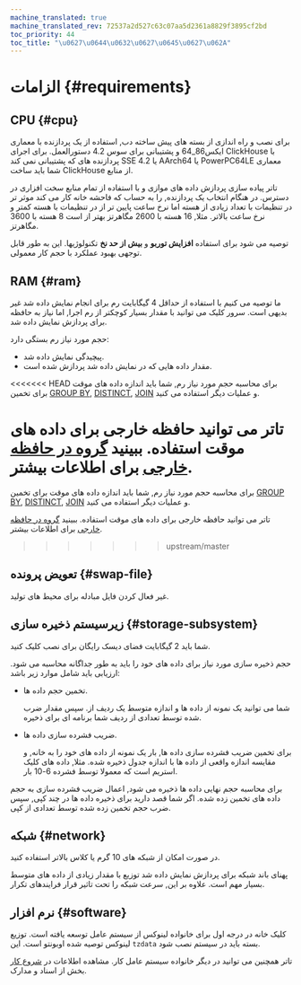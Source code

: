 ```yaml
---
machine_translated: true
machine_translated_rev: 72537a2d527c63c07aa5d2361a8829f3895cf2bd
toc_priority: 44
toc_title: "\u0627\u0644\u0632\u0627\u0645\u0627\u062A"
---
```


# الزامات {#requirements}

## CPU {#cpu}

برای نصب و راه اندازی از بسته های پیش ساخته دب, استفاده از یک پردازنده با معماری ایکس86\_64 و پشتیبانی برای سوس 4.2 دستورالعمل. برای اجرای ClickHouse با پردازنده های که پشتیبانی نمی کند SSE 4.2 یا AArch64 یا PowerPC64LE معماری شما باید ساخت ClickHouse از منابع.

تاتر پیاده سازی پردازش داده های موازی و با استفاده از تمام منابع سخت افزاری در دسترس. در هنگام انتخاب یک پردازنده, را به حساب که فاحشه خانه کار می کند موثر تر در تنظیمات با تعداد زیادی از هسته اما نرخ ساعت پایین تر از در تنظیمات با هسته کمتر و نرخ ساعت بالاتر. مثلا, 16 هسته با 2600 مگاهرتز بهتر از است 8 هسته با 3600 مگاهرتز.

توصیه می شود برای استفاده **افزایش توربو** و **بیش از حد نخ** تکنولوژیها. این به طور قابل توجهی بهبود عملکرد با حجم کار معمولی.

## RAM {#ram}

ما توصیه می کنیم با استفاده از حداقل 4 گیگابایت رم برای انجام نمایش داده شد غیر بدیهی است. سرور کلیک می توانید با مقدار بسیار کوچکتر از رم اجرا, اما نیاز به حافظه برای پردازش نمایش داده شد.

حجم مورد نیاز رم بستگی دارد:

-   پیچیدگی نمایش داده شد.
-   مقدار داده هایی که در نمایش داده شد پردازش شده است.

<<<<<<< HEAD
برای محاسبه حجم مورد نیاز رم, شما باید اندازه داده های موقت برای تخمین [GROUP BY](../sql_reference/statements/select.md#select-group-by-clause), [DISTINCT](../sql_reference/statements/select.md#select-distinct), [JOIN](../sql_reference/statements/select.md#select-join) و عملیات دیگر استفاده می کنید.

تاتر می توانید حافظه خارجی برای داده های موقت استفاده. ببینید [گروه در حافظه خارجی](../sql_reference/statements/select.md#select-group-by-in-external-memory) برای اطلاعات بیشتر.
=======
برای محاسبه حجم مورد نیاز رم, شما باید اندازه داده های موقت برای تخمین [GROUP BY](../sql-reference/statements/select/group-by.md#select-group-by-clause), [DISTINCT](../sql-reference/statements/select/distinct.md#select-distinct), [JOIN](../sql-reference/statements/select/join.md#select-join) و عملیات دیگر استفاده می کنید.

تاتر می توانید حافظه خارجی برای داده های موقت استفاده. ببینید [گروه در حافظه خارجی](../sql-reference/statements/select/group-by.md#select-group-by-in-external-memory) برای اطلاعات بیشتر.
>>>>>>> upstream/master

## تعویض پرونده {#swap-file}

غیر فعال کردن فایل مبادله برای محیط های تولید.

## زیرسیستم ذخیره سازی {#storage-subsystem}

شما باید 2 گیگابایت فضای دیسک رایگان برای نصب کلیک کنید.

حجم ذخیره سازی مورد نیاز برای داده های خود را باید به طور جداگانه محاسبه می شود. ارزیابی باید شامل موارد زیر باشد:

-   تخمین حجم داده ها.

    شما می توانید یک نمونه از داده ها و اندازه متوسط یک ردیف از. سپس مقدار ضرب شده توسط تعدادی از ردیف شما برنامه ای برای ذخیره.

-   ضریب فشرده سازی داده ها.

    برای تخمین ضریب فشرده سازی داده ها, بار یک نمونه از داده های خود را به خانه, و مقایسه اندازه واقعی از داده ها با اندازه جدول ذخیره شده. مثلا, داده های کلیک استریم است که معمولا توسط فشرده 6-10 بار.

برای محاسبه حجم نهایی داده ها ذخیره می شود, اعمال ضریب فشرده سازی به حجم داده های تخمین زده شده. اگر شما قصد دارید برای ذخیره داده ها در چند کپی, سپس ضرب حجم تخمین زده شده توسط تعدادی از کپی.

## شبکه {#network}

در صورت امکان از شبکه های 10 گرم یا کلاس بالاتر استفاده کنید.

پهنای باند شبکه برای پردازش نمایش داده شد توزیع با مقدار زیادی از داده های متوسط بسیار مهم است. علاوه بر این, سرعت شبکه را تحت تاثیر قرار فرایندهای تکرار.

## نرم افزار {#software}

کلیک خانه در درجه اول برای خانواده لینوکس از سیستم عامل توسعه یافته است. توزیع لینوکس توصیه شده اوبونتو است. این `tzdata` بسته باید در سیستم نصب شود.

تاتر همچنین می توانید در دیگر خانواده سیستم عامل کار. مشاهده اطلاعات در [شروع کار](../getting_started/index.md) بخش از اسناد و مدارک.

